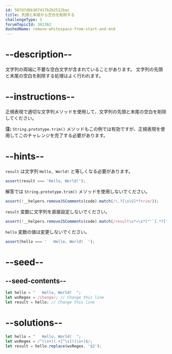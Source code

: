 ```yaml
---
id: 587d7dbb367417b2b2512bac
title: 先頭と末尾から空白を削除する
challengeType: 1
forumTopicId: 301362
dashedName: remove-whitespace-from-start-and-end
---
```


# --description--

文字列の両端に不要な空白文字が含まれていることがあります。 文字列の先頭と末尾の空白を削除する処理はよく行われます。

# --instructions--

正規表現で適切な文字列メソッドを使用して、文字列の先頭と末尾の空白を削除してください。

**注:** `String.prototype.trim()` メソッドもこの例では有効ですが、正規表現を使用してこのチャレンジを完了する必要があります。

# --hints--

`result` は文字列 `Hello, World!` と等しくなる必要があります。

```js
assert(result === 'Hello, World!');
```

解答では `String.prototype.trim()` メソッドを使用しないでください。

```js
assert(!__helpers.removeJSComments(code).match(/\.?[\s\S]*?trim/));
```

`result` 変数に文字列を直接設定しないでください。

```js
assert(!__helpers.removeJSComments(code).match(/result\s*=\s*["'`].*?["'`]/));
```

`hello` 変数の値は変更しないでください。

```js
assert(hello === '   Hello, World!  ');
```

# --seed--

## --seed-contents--

```js
let hello = "   Hello, World!  ";
let wsRegex = /change/; // Change this line
let result = hello; // Change this line
```

# --solutions--

```js
let hello = "   Hello, World!  ";
let wsRegex = /^(\s+)(.+[^\s])(\s+)$/;
let result = hello.replace(wsRegex, '$2');
```
